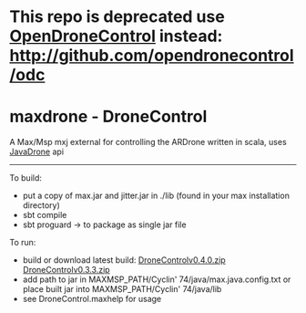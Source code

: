 
This repo is deprecated use [OpenDroneControl](http://opendronecontrol.org) instead: http://github.com/opendronecontrol/odc 
======

maxdrone - DroneControl
========

A Max/Msp mxj external for controlling the ARDrone written in scala, uses [JavaDrone](http://code.google.com/p/javadrone/) api

-------

To build:

  * put a copy of max.jar and jitter.jar in ./lib (found in your max installation directory)
  * sbt compile
  * sbt proguard -> to package as single jar file

To run:

  * build or download latest build: [DroneControlv0.4.0.zip](http://beta.zentopy.com/p/#!/5136a2d9bf6b77763b000007/515c9022bf6b77057600005c) [DroneControlv0.3.3.zip](https://github.com/downloads/fishuyo/max-ardrone/DroneControlv0.3.3.zip)
  * add path to jar in MAXMSP_PATH/Cyclin' 74/java/max.java.config.txt or place built jar into MAXMSP_PATH/Cyclin' 74/java/lib 
  * see DroneControl.maxhelp for usage
